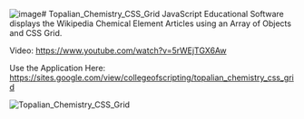 ![image](https://github.com/ChristopherTopalian/Topalian_Chemistry_CSS_Grid/assets/58909034/aeb895e7-7407-43ed-9cbc-fa0f8d0a9a48)# Topalian_Chemistry_CSS_Grid
JavaScript Educational Software displays the Wikipedia Chemical Element Articles using an Array of Objects and CSS Grid.

Video: https://www.youtube.com/watch?v=5rWEjTGX6Aw

Use the Application Here: https://sites.google.com/view/collegeofscripting/topalian_chemistry_css_grid

![Topalian_Chemistry_CSS_Grid](https://pbs.twimg.com/media/F0HSIdpXgAAOMBe?format=jpg&name=large)
